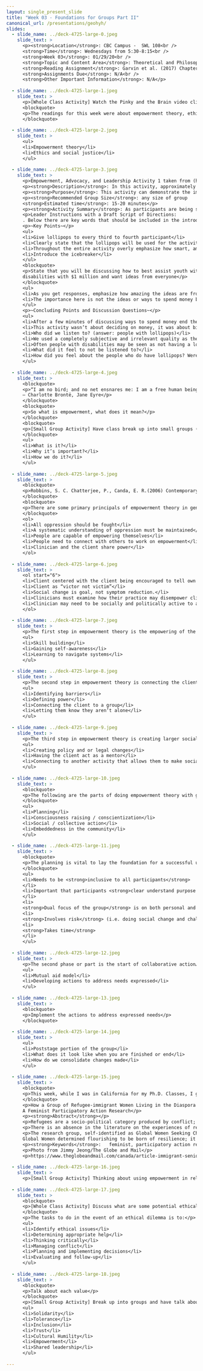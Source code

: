 ```yaml
---
layout: single_present_slide
title: "Week 03 - Foundations for Groups Part II"
canonical_url: /presentations/geohyh/
slides:
  - slide_name: ../deck-4725-large-0.jpeg
    slide_text: >
      <p><strong>Location</strong>: CBC Campus -  SWL 108<br />
      <strong>Time</strong>: Wednesdays from 5:30-8:15<br />
      <strong>Week 03</strong>: 01/29/20<br />
      <strong>Topic and Content Area</strong>: Theoretical and Philosophical Foundations to Groups part II<br />
      <strong>Reading Assignment</strong>: Garvin et al. (2017) Chapters 4-6<br />
      <strong>Assignments Due</strong>: N/A<br />
      <strong>Other Important Information</strong>: N/A</p>
      
  - slide_name: ../deck-4725-large-1.jpeg
    slide_text: >
      <p>[Whole Class Activity] Watch the Pinky and the Brain video clip.</p>
      <blockquote>
      <p>The readings for this week were about empowerment theory, ethics, and social justice. Whenever I think about those subjects I also get the feeling that we have to find ways to take over the world.</p>
      </blockquote>
      
  - slide_name: ../deck-4725-large-2.jpeg
    slide_text: >
      <ul>
      <li>Empowerment theory</li>
      <li>Ethics and social justice</li>
      </ul>
      
  - slide_name: ../deck-4725-large-3.jpeg
    slide_text: >
      <p>Empowerment, Advocacy, and Leadership Activity 1 taken from (http://berkstransition.org/wp-content/uploads/2012/05/activity1.pdf)</p>
      <p><strong>Description</strong>: In this activity, approximately 1/3 of the participants will be given a lollipop. Each participant with a lollipop can voice their ideas and are “empowered,” while people without lollipops do not have a voice and are seen as tokens.</p>
      <p><strong>Purpose</strong>: This activity can demonstrate the importance of empowerment and making sure that everyone is self-determined and has a voice.</p>
      <p><strong>Recommended Group Size</strong>: any size of group
      <strong>Estimated time</strong>: 15-20 minutes</p>
      <p><strong>Activity Summary</strong>: As participants are being seated (or prior to the activity), hand out lollipops to every third or fourth person (after the activity others can also have the lollipops). Participants musts be informed that the lollipops are for an activity and to wait to eat them. In this activity, participants with lollipops are people with a voice, who are empowered, and whose ideas are seen as valuable; while the participants without lollipops are seen as tokens who are not seen as having valuable ideas. This activity is meant to demonstrate the importance of empowerment and establishing your voice.</p>
      <p>Leader Instructions with a Draft Script of Directions:
      . Below there are key words that should be included in the introduction and conclusion.</p>
      <p>~Key Points~</p>
      <ul>
      <li>Give lollipops to every third to fourth participant</li>
      <li>Clearly state that the lollipops will be used for the activity and that people can get lollipops after the activity</li>
      <li>Throughout the entire activity overly emphasize how smart, amazing, beautiful, etc. the group with the lollipops are while exaggerating how much the people without lollipops are not.</li>
      <li>Introduce the icebreaker</li>
      </ul>
      <blockquote>
      <p>State that you will be discussing how to best assist youth with
      disabilities with $1 million and want ideas from everyone</p>
      </blockquote>
      <ul>
      <li>As you get responses, emphasize how amazing the ideas are from the people with lollipops and how much “better” they are than the others</li>
      <li>The importance here is not the ideas or ways to spend money but rather to clearly show a bias for people with lollipops</li>
      </ul>
      <p>~Concluding Points and Discussion Questions~</p>
      <ul>
      <li>After a few minutes of discussing ways to spend money end the discussion</li>
      <li>This activity wasn’t about deciding on money, it was about biases and not having your voice heard</li>
      <li>Who did we listen to? (answer: people with lollipops)</li>
      <li>We used a completely subjective and irrelevant quality as the determining factor of who we were going to listen to.</li>
      <li>Often people with disabilities may be seen as not having a lollipop and are therefore not listened to.</li>
      <li>What did it feel to not be listened to?</li>
      <li>How did you feel about the people who do have lollipops? Were you mad at them? Did you feel betrayed? Did you feel separated from them or that somehow you felt connected to other people who like you did or did not have a lollipop?</li>
      </ul>
      
  - slide_name: ../deck-4725-large-4.jpeg
    slide_text: >
      <blockquote>
      <p>“I am no bird; and no net ensnares me: I am a free human being with an independent will”
      — Charlotte Brontë, Jane Eyre</p>
      </blockquote>
      <blockquote>
      <p>So what is empowerment, what does it mean?</p>
      </blockquote>
      <blockquote>
      <p>[Small Group Activity] Have class break up into small groups (partners or trios) and come up with a definition for what empowerment</p>
      </blockquote>
      <ul>
      <li>What is it?</li>
      <li>Why it’s important?</li>
      <li>How we do it?</li>
      </ul>
      
  - slide_name: ../deck-4725-large-5.jpeg
    slide_text: >
      <blockquote>
      <p>Robbins, S. C. Chatterjee, P., Canda, E. R.(2006) Contemporary human behavior theory: a critical perspective for social work. University of Michigan: Pearson/A and B</p>
      </blockquote>
      <blockquote>
      <p>There are some primary principals of empowerment theory in general, not just in how it relates to working with groups.</p>
      </blockquote>
      <ol>
      <li>All oppression should be fought</li>
      <li>A systematic understanding of oppression must be maintained</li>
      <li>People are capable of empowering themselves</li>
      <li>People need to connect with others to work on empowerment</li>
      <li>Clinician and the client share power</li>
      </ol>
      
  - slide_name: ../deck-4725-large-6.jpeg
    slide_text: >
      <ol start="6">
      <li>Client centered with the client being encouraged to tell own story &amp; develop own goals</li>
      <li>Client as “victor not victim”</li>
      <li>Social change is goal, not symptom reduction.</li>
      <li>Clinicians must examine how their practice may disempower clients</li>
      <li>Clinician may need to be socially and politically active to address meso and macro needs [local, national, global issues]</li>
      </ol>
      
  - slide_name: ../deck-4725-large-7.jpeg
    slide_text: >
      <p>The first step in empowerment theory is the empowering of the client.  This means helping them to gain self-efficacy.  This can be done by the following:</p>
      <ul>
      <li>Skill building</li>
      <li>Gaining self-awareness</li>
      <li>Learning to navigate systems</li>
      </ul>
      
  - slide_name: ../deck-4725-large-8.jpeg
    slide_text: >
      <p>The second step in empowerment theory is connecting the client to the “bigger picture.”  This means helping them to gain a critical consciousness about oppression and obstacles.  Some examples of this are as follows:</p>
      <ul>
      <li>Identifying barriers</li>
      <li>Defining power</li>
      <li>Connecting the client to a group</li>
      <li>Letting them know they aren’t alone</li>
      </ul>
      
  - slide_name: ../deck-4725-large-9.jpeg
    slide_text: >
      <p>The third step in empowerment theory is creating larger social change.  The following are some possible ideas:</p>
      <ul>
      <li>Creating policy and or legal changes</li>
      <li>Having the client act as a mentor</li>
      <li>Connecting to another activity that allows them to make social change</li>
      </ul>
      
  - slide_name: ../deck-4725-large-10.jpeg
    slide_text: >
      <blockquote>
      <p>The following are the parts of doing empowerment theory with groups or in mezzo practice. It really closely aligns with steps two and three of the micro practice.</p>
      </blockquote>
      <ul>
      <li>Planning</li>
      <li>Consciousness raising / conscientization</li>
      <li>Social / collective action</li>
      <li>Embeddedness in the community</li>
      </ul>
      
  - slide_name: ../deck-4725-large-11.jpeg
    slide_text: >
      <blockquote>
      <p>The planning is vital to lay the foundation for a successful use of collaborative action. It has several elements that the facilitate must take account of.</p>
      </blockquote>
      <ul>
      <li>Needs to be <strong>inclusive to all participants</strong>
      </li>
      <li>Important that participants <strong>clear understand purpose of the group</strong>
      </li>
      <li>
      <strong>Dual focus of the group</strong> is on both personal and social change</li>
      <li>
      <strong>Involves risk</strong> (i.e. doing social change and challenges)</li>
      <li>
      <strong>Takes time</strong>
      </li>
      </ul>
      
  - slide_name: ../deck-4725-large-12.jpeg
    slide_text: >
      <p>The second phase or part is the start of collaborative action…</p>
      <ul>
      <li>Mutual aid model</li>
      <li>Developing actions to address needs expressed</li>
      </ul>
      
  - slide_name: ../deck-4725-large-13.jpeg
    slide_text: >
      <blockquote>
      <p>Implement the actions to address expressed needs</p>
      </blockquote>
      
  - slide_name: ../deck-4725-large-14.jpeg
    slide_text: >
      <ul>
      <li>Poststage portion of the group</li>
      <li>What does it look like when you are finished or end</li>
      <li>How do we consolidate changes made</li>
      </ul>
      
  - slide_name: ../deck-4725-large-15.jpeg
    slide_text: >
      <blockquote>
      <p>This week, while I was in California for my Ph.D. Classes, I got the pleasure of attending a dissertation defense for one of my wonderful colleagues at CIIS,  Andrea Montgomery Di Marco</p>
      </blockquote>
      <p>How a Group of Refugee-immigrant Women Living in the Diaspora in Metro-Vancouver Define Flourishing and Experience Participatory-Hospitality:
      A Feminist Participatory Action Research</p>
      <p><strong>Abstract</strong></p>
      <p>Refugees are a socio-political category produced by conflict; a category of humans who have become a global crisis.  To date (2019) there are an estimated 68.5 million people who are displaced from their homelands, which number includes more than 25.4 million refugees who have fled their homes because it is no longer safe to stay.  I propose the further category of refugee-immigrant to describe refugees who are living in a host country as permanent residents; the category is important firstly to locate the individuals who are no longer living in the hiatus of a refugee camp or temporary refuge country, and secondly to clearly demarcate challenges and obstacles that may not exist when one immigrates by choice.</p>
      <p>There is an absence in the literature on the experiences of refugee-immigration that include or focus on the voices of women, and a further lack of discussion on refugee-immigrant flourishing.  This research, grounded in a feminist participatory action research (FPAR) methodology, sought to discover:  How a group of refugee-immigrant women living in the diaspora in Metro-Vancouver, Canada, define flourishing?  The concept of flourishing was initially perceived by me to mean a state of wellness of mind, body, and spirt, and differentiates a state of mere survival from a state of well-being and growth.  The methodology is based in transnational feminism informed by Dérridean and Lévinasian hospitality; a methodology that is both democratic and decolonizing.</p>
      <p>The research group, self-identified as Global Women Seeking Change (Global Women), practised a host-host methodology or participatory-hospitality, a term I propose to specifically capture the nature of this methodology, that resulted in both significant social action and a sustainable community action group.  This research revealed much about the obstacles and experiences of refugee-immigration, including the main obstacles of language barriers, family reunification, and childcare, all of which impede the experience of flourishing; but primarily revealed epistemology that included potential solutions and suggestions for policy change and social innovation as they relate to family definition, education, access to resources, and housing.
      Global Women determined flourishing to be born of resilience; it may include the presence of melancholy; it includes acknowledgement of mystery; and it includes acceptance of that which appears unacceptable.  Global Women further determined that flourishing is an active, participatory, and ongoing process.</p>
      <p><strong>Keywords</strong>:   feminist, participatory action research, FPAR, transnational feminism, flourishing, hospitality, participatory-hospitality, host-host methodology, refugee, refugee-immigrant, refugeeism, decolonizing methodology, Metro-Vancouver, Vancouver, Canada</p>
      <p>Photo from Jimmy Jeong/The Globe and Mail</p>
      <p>https://www.theglobeandmail.com/canada/article-immigrant-seniors-in-bc-share-their-love-of-learning-english-through/</p>
      
  - slide_name: ../deck-4725-large-16.jpeg
    slide_text: >
      <p>[Small Group Activity] Thinking about using empowerment in relationship to students at Heritage and Potential needs. Start the planning of what a social action group might look like.</p>
      
  - slide_name: ../deck-4725-large-17.jpeg
    slide_text: >
      <blockquote>
      <p>[Whole Class Activity] Discuss what are some potential ethical dilemmas that could come up in relationship to groups.</p>
      </blockquote>
      <p>The tasks to do in the event of an ethical dilemma is to:</p>
      <ul>
      <li>Identify ethical issues</li>
      <li>Determining appropriate help</li>
      <li>Thinking critically</li>
      <li>Managing conflict</li>
      <li>Planning and implementing decisions</li>
      <li>Evaluating and follow-up</li>
      </ul>
      
  - slide_name: ../deck-4725-large-18.jpeg
    slide_text: >
      <blockquote>
      <p>Talk about each value</p>
      </blockquote>
      <p>[Small Group Activity] Break up into groups and have talk about how you would <strong>know</strong> that you have these values within a group.</p>
      <ul>
      <li>Solidarity</li>
      <li>Tolerance</li>
      <li>Inclusion</li>
      <li>Trust</li>
      <li>Cultural Humility</li>
      <li>Empowerment</li>
      <li>Shared leadership</li>
      </ul>
      
---
```

